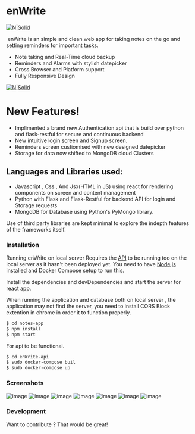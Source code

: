# enWrite

[![N|Solid](https://res.cloudinary.com/srvraj311/image/upload/v1626325102/Main_2_hu5xxl.png)](https://srvraj311.github.io)

[![]()]()
enWrite is an simple and clean web app for taking notes on the go and setting reminders for important tasks.

- Note taking and Real-Time cloud backup
- Reminders and Alarms with stylish datepicker
- Cross Browser and Platform support
- Fully Responsive Design

[![N|Solid](https://res.cloudinary.com/srvraj311/image/upload/v1626325103/git_icon_1_ytmt5o.png)]()

# New Features!

- Implimented a brand new Authentication api that is build over python and flask-restful for secure and continuous backend
- New intuitive login screen and Signup screen.
- Reminders screen custiomised with new designed datepicker
- Storage for data now shifted to MongoDB cloud Clusters

## Languages and Libraries used:

- Javascript , Css , And Jsx(HTML in JS) using react for rendering components on screen and content management
- Python with Flask and Flask-Restful for backend API for login and Storage requests
- MongoDB for Database using Python's PyMongo library.

Use of third party libraries are kept minimal to explore the indepth features of the frameworks itself.


### Installation

Running enWrite on local server Requires the [API](https://github.com/srvraj311/enWrite-Authentication-api) to be running too on the local server as it hasn't been deployed yet.
You need to have [Node.js](https://nodejs.org/) installed and Docker Compose setup to run this.

Install the dependencies and devDependencies and start the server for react app.

When running the application and database both on local server , the application may not find the server, you need to install CORS Block extention in chrome in order it to function properly.

```sh
$ cd notes-app
$ npm install
$ npm start
```

For api to be functional.

```sh
$ cd enWrite-api
$ sudo docker-compose buil
$ sudo docker-compose up
```

### Screenshots
![image](https://res.cloudinary.com/srvraj311/image/upload/v1626325667/Screenshot_20210715_103559_rb8dse.png)
![image](https://res.cloudinary.com/srvraj311/image/upload/v1626325667/Screenshot_20210715_103617_rngg7b.png)
![image](https://res.cloudinary.com/srvraj311/image/upload/v1626325667/Screenshot_20210715_103637_pajhfp.png)
![image](https://res.cloudinary.com/srvraj311/image/upload/v1626325667/Screenshot_20210715_103649_ubdhbg.png)
![image](https://res.cloudinary.com/srvraj311/image/upload/v1626325667/Screenshot_20210715_103641_tniq8i.png)
![image](https://res.cloudinary.com/srvraj311/image/upload/v1626326004/Screenshot_20210715_104259_fdsjsm.png)
![image](https://res.cloudinary.com/srvraj311/image/upload/v1626326004/Screenshot_20210715_104314_yjylgs.png)

### Development

Want to contribute ? That would be great!
